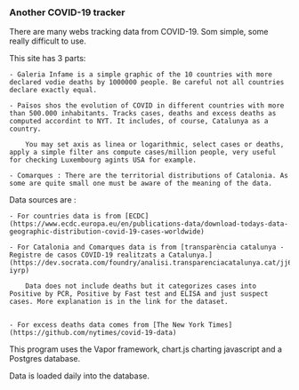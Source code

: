 ### Another COVID-19 tracker ###

There are many webs tracking data from COVID-19. Som simple, some really difficult to use.

This site has 3 parts:

    - Galeria Infame is a simple graphic of the 10 countries with more declared vodie deaths by 1000000 people. Be careful not all countries declare exactly equal.
    
    - Països shos the evolution of COVID in different countries with more than 500.000 inhabitants. Tracks cases, deaths and excess deaths as computed accordint to NYT. It includes, of course, Catalunya as a country.
    
        You may set axis as linea or logarithmic, select cases or deaths, apply a simple filter ans compute cases/million people, very useful for checking Luxembourg agints USA for example.
    
    - Comarques : There are the territorial distributions of Catalonia. As some are quite small one must be aware of the meaning of the data.
    
Data sources are :

    - For countries data is from [ECDC](https://www.ecdc.europa.eu/en/publications-data/download-todays-data-geographic-distribution-covid-19-cases-worldwide)
    
    - For Catalonia and Comarques data is from [transparència catalunya - Registre de casos COVID-19 realitzats a Catalunya.](https://dev.socrata.com/foundry/analisi.transparenciacatalunya.cat/jj6z-iyrp)
    
        Data does not include deaths but it categorizes cases into Positive by PCR, Positive by Fast test and ELISA and just suspect cases. More explanation is in the link for the dataset.
    
    
    - For excess deaths data comes from [The New York Times](https://github.com/nytimes/covid-19-data)

This program uses the Vapor framework, chart.js charting javascript and a Postgres database.

Data is loaded daily into the database.

